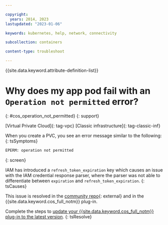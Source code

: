 ```yaml
---

copyright: 
  years: 2014, 2023
lastupdated: "2023-01-06"

keywords: kubernetes, help, network, connectivity

subcollection: containers

content-type: troubleshoot

---
```



{{site.data.keyword.attribute-definition-list}}




# Why does my app pod fail with an `Operation not permitted` error?
{: #cos_operation_not_permitted}
{: support}

[Virtual Private Cloud]{: tag-vpc} [Classic infrastructure]{: tag-classic-inf}


When you create a PVC, you see an error message similar to the following:
{: tsSymptoms}

```sh
EPERM: operation not permitted
```
{: screen}


IAM has introduced a `refresh_token_expiration` key which causes an issue with the IAM credential response parser, where the parser was not able to differentiate between `expiration` and `refresh_token_expiration`.
{: tsCauses}

This issue is resolved in the [community repo](https://github.com/s3fs-fuse/s3fs-fuse/pull/1421){: external} and in the {{site.data.keyword.cos_full_notm}} plug-in.


Complete the steps to [update your {{site.data.keyword.cos_full_notm}} plug-in to the latest version](/docs/containers?topic=containers-storage_cos_install#update_cos_plugin).
{: tsResolve}






